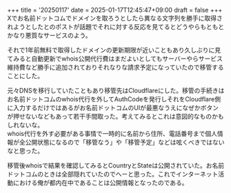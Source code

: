 +++
title = '20250117'
date = 2025-01-17T12:45:47+09:00
draft = false
+++
Xでお名前ドットコムでドメインを取ろうとしたら異なる文字列を勝手に取得されようとしたとのポストが話題でそれに対する反応を見てるとどうやらもともとかなり悪質なサービスのよう。  

それで1年前無料で取得したドメインの更新期限が近いこともあり久しぶりに見てみると自動更新でwhois公開代行費はまだよいとしてもサーバーやらサービス維持費など勝手に追加されておりそれなりな請求予定になっていたので移管することにした。  

元々DNSを移行していたこともあり移管先はCloudflareにした。移管の手続きはお名前ドットコムのwhois代行を外してAuthCodeを発行しそれをCloudflare側に入力するだけではあるがお名前ドットコムのUIが最悪なうえになぜかボタンが押せないなどもあって若干手間取った。考えてみるとこれは意図的なものかもしれないな。  
whois代行を外す必要がある事情で一時的に名前から住所、電話番号まで個人情報が全公開状態になるので「移管なう」や「移管予定」などは呟くべきではないなと思った。  

移管後whoisで結果を確認してみるとCountryとStateは公開されていた。お名前ドットコムのときは全部隠れていたのでへーと思った。これでインターネット活動における俺が都内在中であることは公開情報となったのである。